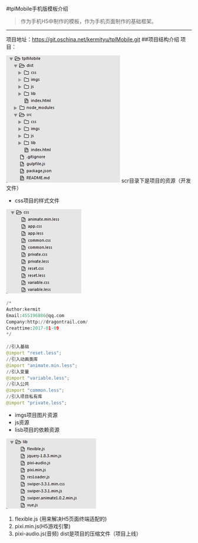 #tplMobile手机版模板介绍
>作为手机H5中制作的模板，作为手机页面制作的基础框架。

- - - - 
项目地址：<https://git.oschina.net/kermityu/tplMobile.git>
##项目结构介绍
项目：


![](./_image/2017-02-16-18-07-02.jpg)
scr目录下是项目的资源（开发文件）
- css项目的样式文件
    
![](./_image/2017-02-16-18-13-39.jpg)
```python
/*
Author:kermit
Email:455196886@qq.com
Company:http://dragontrail.com/
Creattime:2017-01-09
*/

//引入基础
@import "reset.less";
//引入动画类库
@import "animate.min.less";
//引入变量
@import "variable.less";
//引入公共
@import "common.less";
//引入项目私有库
@import "private.less";

```
- imgs项目图片资源
- js资源
- lisb项目的依赖资源

![](./_image/2017-02-16-18-15-27.jpg)
1. flexible.js (用来解决H5页面终端适配的)
2. pixi.min.js(H5游戏引擎)
3. pixi-audio.js(音频)
dist是项目的压缩文件（项目上线）

